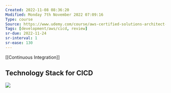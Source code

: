 ```yaml
---
Created: 2022-11-08 08:36:20
Modified: Monday 7th November 2022 07:09:16
Type: course
Source: https://www.udemy.com/course/aws-certified-solutions-architect-associate-saa-c01/?xref=E0Aed11STH4LPUQvCz0GJFABTmM=
Tags: [development/aws/cicd, review]
sr-due: 2022-11-24
sr-interval: 1
sr-ease: 130
---
```


[[Continuous Integration]]

## Technology Stack for CICD

![](2020-01-02-14-21-04.png)